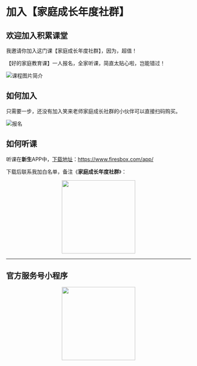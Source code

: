 # 加入【家庭成长年度社群】


## 欢迎加入积累课堂


我邀请你加入这门课【家庭成长年度社群】，因为，超值！

【好的家庭教育课】一人报名，全家听课，简直太贴心啦，岂能错过！

![课程图片简介](https://s2.loli.net/2022/07/13/TWrRNh6iMv8PCeJ.jpg)


## 如何加入
只需要一步，还没有加入笑来老师家庭成长社群的小伙伴可以直接扫码购买。


![报名](https://s2.loli.net/2022/07/13/KsjOgGhTpH3mlkv.png)



## 如何听课

听课在**新生**APP中，[下载地址](https://www.firesbox.com/app/)：https://www.firesbox.com/app/

下载后联系我加白名单，备注《**家庭成长年度社群**》：

<center><img src="https://s2.loli.net/2022/07/14/rej7AiDkushm2X6.png" width=200px></center>

---

## 官方服务号小程序
<center><img src="https://s2.loli.net/2022/07/13/l6t3v7gxduD9JKb.png" width=200px></center>






